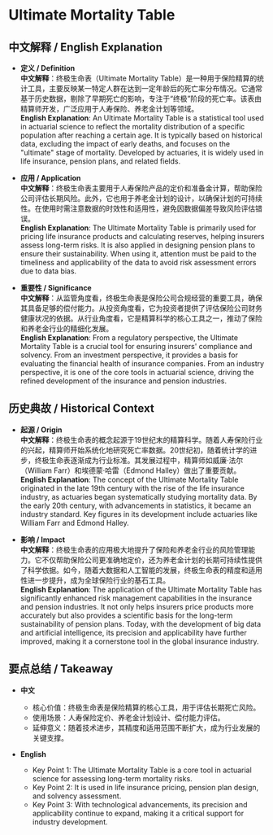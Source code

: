 # Ultimate Mortality Table

## 中文解释 / English Explanation

* **定义 / Definition**  
  **中文解释**：终极生命表（Ultimate Mortality Table）是一种用于保险精算的统计工具，主要反映某一特定人群在达到一定年龄后的死亡率分布情况。它通常基于历史数据，剔除了早期死亡的影响，专注于“终极”阶段的死亡率。该表由精算师开发，广泛应用于人寿保险、养老金计划等领域。  
  **English Explanation**: An Ultimate Mortality Table is a statistical tool used in actuarial science to reflect the mortality distribution of a specific population after reaching a certain age. It is typically based on historical data, excluding the impact of early deaths, and focuses on the "ultimate" stage of mortality. Developed by actuaries, it is widely used in life insurance, pension plans, and related fields.

* **应用 / Application**  
  **中文解释**：终极生命表主要用于人寿保险产品的定价和准备金计算，帮助保险公司评估长期风险。此外，它也用于养老金计划的设计，以确保计划的可持续性。在使用时需注意数据的时效性和适用性，避免因数据偏差导致风险评估错误。  
  **English Explanation**: The Ultimate Mortality Table is primarily used for pricing life insurance products and calculating reserves, helping insurers assess long-term risks. It is also applied in designing pension plans to ensure their sustainability. When using it, attention must be paid to the timeliness and applicability of the data to avoid risk assessment errors due to data bias.

* **重要性 / Significance**  
  **中文解释**：从监管角度看，终极生命表是保险公司合规经营的重要工具，确保其具备足够的偿付能力。从投资角度看，它为投资者提供了评估保险公司财务健康状况的依据。从行业角度看，它是精算科学的核心工具之一，推动了保险和养老金行业的精细化发展。  
  **English Explanation**: From a regulatory perspective, the Ultimate Mortality Table is a crucial tool for ensuring insurers' compliance and solvency. From an investment perspective, it provides a basis for evaluating the financial health of insurance companies. From an industry perspective, it is one of the core tools in actuarial science, driving the refined development of the insurance and pension industries.

## 历史典故 / Historical Context

* **起源 / Origin**  
  **中文解释**：终极生命表的概念起源于19世纪末的精算科学。随着人寿保险行业的兴起，精算师开始系统化地研究死亡率数据。20世纪初，随着统计学的进步，终极生命表逐渐成为行业标准。其发展过程中，精算师如威廉·法尔（William Farr）和埃德蒙·哈雷（Edmond Halley）做出了重要贡献。  
  **English Explanation**: The concept of the Ultimate Mortality Table originated in the late 19th century with the rise of the life insurance industry, as actuaries began systematically studying mortality data. By the early 20th century, with advancements in statistics, it became an industry standard. Key figures in its development include actuaries like William Farr and Edmond Halley.

* **影响 / Impact**  
  **中文解释**：终极生命表的应用极大地提升了保险和养老金行业的风险管理能力。它不仅帮助保险公司更准确地定价，还为养老金计划的长期可持续性提供了科学依据。如今，随着大数据和人工智能的发展，终极生命表的精度和适用性进一步提升，成为全球保险行业的基石工具。  
  **English Explanation**: The application of the Ultimate Mortality Table has significantly enhanced risk management capabilities in the insurance and pension industries. It not only helps insurers price products more accurately but also provides a scientific basis for the long-term sustainability of pension plans. Today, with the development of big data and artificial intelligence, its precision and applicability have further improved, making it a cornerstone tool in the global insurance industry.

## 要点总结 / Takeaway

* **中文**  
  - 核心价值：终极生命表是保险精算的核心工具，用于评估长期死亡风险。  
  - 使用场景：人寿保险定价、养老金计划设计、偿付能力评估。  
  - 延伸意义：随着技术进步，其精度和适用范围不断扩大，成为行业发展的关键支撑。

* **English**  
  - Key Point 1: The Ultimate Mortality Table is a core tool in actuarial science for assessing long-term mortality risks.  
  - Key Point 2: It is used in life insurance pricing, pension plan design, and solvency assessment.  
  - Key Point 3: With technological advancements, its precision and applicability continue to expand, making it a critical support for industry development.